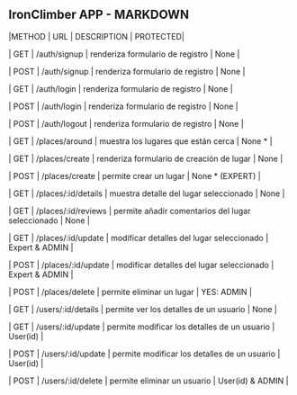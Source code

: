 ## IronClimber APP - MARKDOWN

|METHOD | URL  | DESCRIPTION | PROTECTED|

| GET | /auth/signup | renderiza formulario de registro | None |

| POST | /auth/signup | renderiza formulario de registro | None |

| GET | /auth/login | renderiza formulario de registro | None |

| POST | /auth/login | renderiza formulario de registro | None |

| POST | /auth/logout | renderiza formulario de registro | None |

| GET | /places/around | muestra los lugares que están cerca | None * |

| GET | /places/create | renderiza formulario de creación de lugar | None  |

| POST | /places/create | permite crear un lugar | None * (EXPERT) |

| GET | /places/:id/details | muestra detalle del lugar seleccionado | None  |

| GET | /places/:id/reviews | permite añadir comentarios del lugar seleccionado | None  |

| GET | /places/:id/update | modificar detalles del lugar seleccionado | Expert & ADMIN |

| POST | /places/:id/update | modificar detalles del lugar seleccionado | Expert & ADMIN |

| POST | /places/delete | permite eliminar un lugar | YES: ADMIN  |

| GET | /users/:id/details | permite ver los detalles de un usuario | None |

| GET | /users/:id/update | permite modificar los detalles de un usuario | User(id) |

| POST | /users/:id/update | permite modificar los detalles de un usuario | User(id) |

| POST | /users/:id/delete | permite eliminar un usuario | User(id) & ADMIN |


